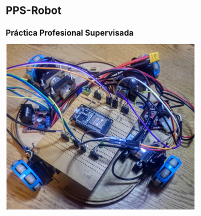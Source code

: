 # PPS-Robot
## Práctica Profesional Supervisada

<p align="center">
<img src="Images/1.jpg" alt="summary"  width="500"> 
</p>
